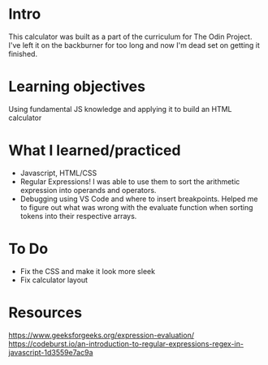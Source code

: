 # Intro

This calculator was built as a part of the curriculum for The Odin Project. I've left it on the backburner for too long and now I'm dead set on getting it finished.

# Learning objectives

Using fundamental JS knowledge and applying it to build an HTML calculator

# What I learned/practiced

- Javascript, HTML/CSS
- Regular Expressions! I was able to use them to sort the arithmetic expression into operands and operators.
- Debugging using VS Code and where to insert breakpoints. Helped me to figure out what was wrong with the evaluate function when sorting tokens into their respective arrays.

# To Do

- Fix the CSS and make it look more sleek
- Fix calculator layout

# Resources
https://www.geeksforgeeks.org/expression-evaluation/
https://codeburst.io/an-introduction-to-regular-expressions-regex-in-javascript-1d3559e7ac9a

